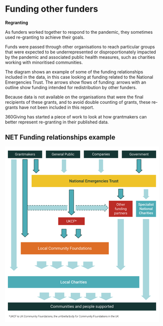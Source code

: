 # Funding other funders

**Regranting**

As funders worked together to respond to the pandemic, they sometimes used re-granting to achieve their goals.

Funds were passed through other organisations to reach particular groups that were expected to be underrepresented or disproportionately impacted by the pandemic and associated public health measures, such as charities working with minoritised communities.

The diagram shows an example of some of the funding relationships included in the data, in this case looking at funding related to the National Emergencies Trust. The arrows show flows of funding: arrows with an outline show funding intended for redistribution by other funders.

Because data is not available on the organisations that were the final recipients of these grants, and to avoid double counting of grants, these re-grants have not been included in this report. 

360Giving has started a piece of work to look at how grantmakers can better represent re-granting in their published data.

## NET Funding relationships example

![Example of regranting using the National Emergencies Trust](/images/net-regrant-example.svg)